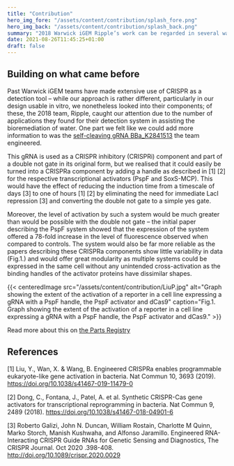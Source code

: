 ```yaml
---
title: "Contribution"
hero_img_fore: "/assets/content/contribution/splash_fore.png"
hero_img_back: "/assets/content/contribution/splash_back.png"
summary: "2018 Warwick iGEM Ripple’s work can be regarded in several ways as a precursor to CREscent’s - which is why we made an effort to add information to their components. Specifically, the self-terminating gRNA they engineered can be used not only as the inhibitory component they envisioned it as, but also as an activating component."
date: 2021-08-26T11:45:25+01:00
draft: false
---
```


## Building on what came before

Past Warwick iGEM teams have made extensive use of CRISPR as a detection tool –
while our approach is rather different, particularly in our design usable in
vitro, we nonetheless looked into their components; of these, the 2018 team,
Ripple, caught our attention due to the number of applications they found for
their detection system in assisting the bioremediation of water. One part we
felt like we could add more information to was the [self-cleaving gRNA
BBa_K2841513](http://parts.igem.org/wiki/index.php?title=Part:BBa_K2841513) the
team engineered.

This gRNA is used as a CRISPR inhibitory (CRISPRi) component and part of a
double not gate in its original form, but we realised that it could easily be
turned into a CRISPRa component by adding a handle as described in [1] [2] for the
respective transcriptional activators (PspF and SoxS-MCP). This would have the
effect of reducing the induction time from a timescale of days [3] to one of
hours [1] [2] by eliminating the need for immediate LacI repression [3] and converting
the double not gate to a simple yes gate.

Moreover, the level of activation by such a system would be much greater than
would be possible with the double not gate – the initial paper describing the
PspF system showed that the expression of the system offered a 78-fold increase
in the level of fluorescence observed when compared to controls. The system
would also be far more reliable as the papers describing these CRISPRa
components show little variability in data (Fig.1.) and would offer great
modularity as multiple systems could be expressed in the same cell without any
unintended cross-activation as the binding handles of the activator proteins
have dissimilar shapes.

{{< centeredImage
        src="/assets/content/contribution/LiuP.jpg"
        alt="Graph showing the extent of the activation of a reporter in a cell line expressing a gRNA with a PspF handle, the PspF activator and dCas9"
        caption="Fig.1. Graph showing the extent of the activation of a reporter in a cell line expressing a gRNA with a PspF handle, the PspF activator and dCas9." >}}

Read more about this on [the Parts Registry](http://parts.igem.org/Part:BBa_K2841513)

## References

[1] Liu, Y., Wan, X. & Wang, B. Engineered CRISPRa enables programmable eukaryote-like gene activation in bacteria. Nat Commun 10, 3693 (2019). https://doi.org/10.1038/s41467-019-11479-0

[2] Dong, C., Fontana, J., Patel, A. et al. Synthetic CRISPR-Cas gene activators for transcriptional reprogramming in bacteria. Nat Commun 9, 2489 (2018). https://doi.org/10.1038/s41467-018-04901-6

[3] Roberto Galizi, John N. Duncan, William Rostain, Charlotte M Quinn, Marko Storch, Manish Kushwaha, and Alfonso Jaramillo. Engineered RNA-Interacting CRISPR Guide RNAs for Genetic Sensing and Diagnostics, The CRISPR Journal. Oct 2020 .398-408. http://doi.org/10.1089/crispr.2020.0029
